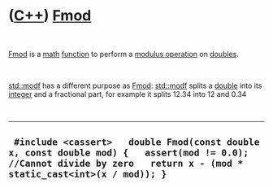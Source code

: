 
 

 

 

 

 

([C++](Cpp.md)) [Fmod](CppFmod.md)
====================================

 

[Fmod](CppFmod.md) is a [math](CppMath.md) [function](CppFunction.md)
to perform a [modulus operation](CppOperatorModulus.md) on
[doubles](CppDouble.md).

 

[std::modf](CppStdModf.md) has a different purpose as [Fmod](CppFmod.md):
[std::modf](CppStdModf.md) splits a [double](CppDouble.md) into its
[integer](CppInt.md) and a fractional part, for example it splits 12.34
into 12 and 0.34

 

  -------------------------------------------------------------------------------------------------------------------------------------------------------------------------
  ` #include <cassert>   double Fmod(const double x, const double mod) {   assert(mod != 0.0); //Cannot divide by zero   return x - (mod * static_cast<int>(x / mod)); }`
  -------------------------------------------------------------------------------------------------------------------------------------------------------------------------

 

 

 

 

 

 

